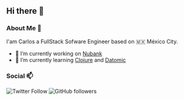## Hi there 👋

### About Me 🚀

I'am Carlos a FullStack Sofware Engineer based on 🇲🇽 México City.
- 🔭 I’m currently working on [Nubank](https://nu.com.mx)
- 🌱 I’m currently learning [Clojure](https://clojure.org) and [Datomic](https://www.datomic.com/)

### Social 📫

![Twitter Follow](https://img.shields.io/twitter/follow/carlos_dotpy?style=social)
![GitHub followers](https://img.shields.io/github/followers/carloscorrea93?style=social)

<!--
**carloscorrea93/carloscorrea93** is a ✨ _special_ ✨ repository because its `README.md` (this file) appears on your GitHub profile.

Here are some ideas to get you started:

- 🔭 I’m currently working on ...
- 🌱 I’m currently learning ...
- 👯 I’m looking to collaborate on ...
- 🤔 I’m looking for help with ...
- 💬 Ask me about ...
- 📫 How to reach me: ...
- 😄 Pronouns: ...
- ⚡ Fun fact: ...
-->
